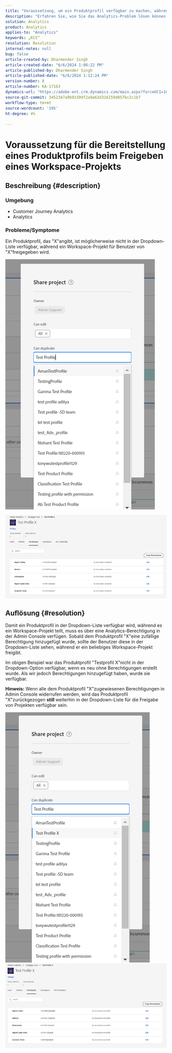 ```yaml
---
title: "Voraussetzung, um ein Produktprofil verfügbar zu machen, während Sie ein Workspace-Projekt freigeben"
description: "Erfahren Sie, wie Sie das Analytics-Problem lösen können, bei dem ein Produktprofil möglicherweise nicht in der Dropdown-Liste verfügbar ist, während Sie ein Workspace-Projekt freigeben."
solution: Analytics
product: Analytics
applies-to: "Analytics"
keywords: „KCS“
resolution: Resolution
internal-notes: null
bug: false
article-created-by: Dharmender Singh
article-created-date: "6/6/2024 1:08:22 PM"
article-published-by: Dharmender Singh
article-published-date: "6/6/2024 1:12:24 PM"
version-number: 8
article-number: KA-17163
dynamics-url: "https://adobe-ent.crm.dynamics.com/main.aspx?forceUCI=1&pagetype=entityrecord&etn=knowledgearticle&id=580512d7-0524-ef11-840a-6045bd08369f"
source-git-commit: 3452347a9b91509f2a9a63d316159d057bc2c1b7
workflow-type: tm+mt
source-wordcount: '195'
ht-degree: 4%

---
```


# Voraussetzung für die Bereitstellung eines Produktprofils beim Freigeben eines Workspace-Projekts

## Beschreibung {#description}


### <b>Umgebung</b>

- Customer Journey Analytics
- Analytics




### <b>Probleme/Symptome</b>

Ein Produktprofil, das &quot;X&quot;angibt, ist möglicherweise nicht in der Dropdown-Liste verfügbar, während ein Workspace-Projekt für Benutzer von &quot;X&quot;freigegeben wird.



![](assets/___820512d7-0524-ef11-840a-6045bd08369f___.png)

![](assets/___8a0512d7-0524-ef11-840a-6045bd08369f___.png)


## Auflösung {#resolution}


Damit ein Produktprofil in der Dropdown-Liste verfügbar wird, während es ein Workspace-Projekt teilt, muss es über eine Analytics-Berechtigung in der Admin Console verfügen. Sobald dem Produktprofil &quot;X&quot;eine zufällige Berechtigung hinzugefügt wurde, sollte der Benutzer diese in der Dropdown-Liste sehen, während er ein beliebiges Workspace-Projekt freigibt.

Im obigen Beispiel war das Produktprofil &quot;Testprofil X&quot;nicht in der Dropdown-Option verfügbar, wenn es neu ohne Berechtigungen erstellt wurde. Als wir jedoch Berechtigungen hinzugefügt haben, wurde sie verfügbar.

<b>Hinweis:</b> Wenn alle dem Produktprofil &quot;X&quot;zugewiesenen Berechtigungen in Admin Console widerrufen werden, wird das Produktprofil &quot;X&quot;zurückgezogen <b>still </b>weiterhin in der Dropdown-Liste für die Freigabe von Projekten verfügbar sein.

![](assets/30693c56-ceef-eb11-bacb-0022480a5901.png)     ![](assets/c4b23919-ceef-eb11-bacb-0022480a5901.png)
